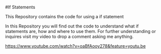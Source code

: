 #If Statements

This Repository contains the code for using a if statement

In this Repository you will find out the code to understand what if statements are, how and where to use them. For further understanding or inquires visit my video to drop a comment asking me anything.

https://www.youtube.com/watch?v=oaBfAooy278&feature=youtu.be
